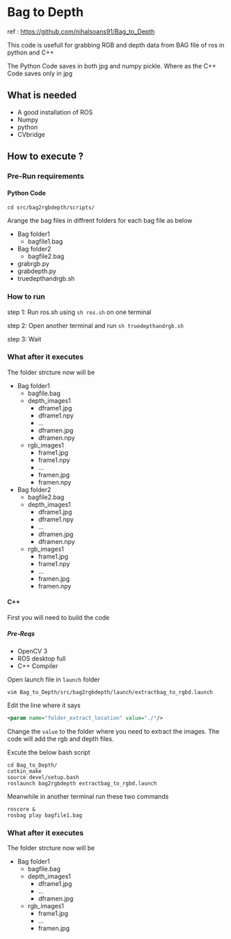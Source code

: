 # Bag to Depth

ref : https://github.com/nihalsoans91/Bag_to_Depth

This code is usefull for grabbing RGB and depth data from BAG file of ros in python and C++

The Python Code saves in both jpg and numpy pickle. Where as the C++ Code saves only in jpg

## What is needed
- A good installation of ROS
- Numpy 
- python 
- CVbridge

## How to execute ?
### Pre-Run requirements
#### Python Code
``` shell
cd src/bag2rgbdepth/scripts/
```
Arange the bag files in diffrent folders for each bag file as below
- Bag folder1
   - bagfile1.bag
- Bag folder2
   - bagfile2.bag
- grabrgb.py
- grabdepth.py
- truedepthandrgb.sh
### How to run
step 1: Run ros.sh using ``` sh ros.sh ``` on one terminal

step 2: Open another terminal and run ``` sh truedepthandrgb.sh ```

step 3: Wait

### What after it executes
The folder strcture now will be 
- Bag folder1
  - bagfile.bag
  - depth_images1
    - dframe1.jpg
    - dframe1.npy
    - ...
    - dframen.jpg
    - dframen.npy
  - rgb_images1
    - frame1.jpg
    - frame1.npy
    - ...
    - framen.jpg
    - framen.npy
- Bag folder2
  - bagfile2.bag
  - depth_images1
    - dframe1.jpg
    - dframe1.npy
    - ...
    - dframen.jpg
    - dframen.npy
  - rgb_images1
    - frame1.jpg
    - frame1.npy
    - ...
    - framen.jpg
    - framen.npy

#### C++
First you will need to build the code

##### Pre-Reqs
* OpenCV 3
* ROS desktop full
* C++ Compiler

Open launch file in `launch` folder
``` shell
vim Bag_to_Depth/src/bag2rgbdepth/launch/extractbag_to_rgbd.launch
```

Edit the line where it says

``` xml
<param name="folder_extract_location" value="./"/>
```

Change the `value` to the folder where you need to extract the images. The code will add the rgb and depth files.


Excute the below bash script 
``` shell
cd Bag_to_Depth/
catkin_make
source devel/setup.bash
roslaunch bag2rgbdepth extractbag_to_rgbd.launch
```

Meanwhile in another terminal run these two commands
``` shell
roscore &
rosbag play bagfile1.bag
```

### What after it executes
The folder strcture now will be 
- Bag folder1
  - bagfile.bag
  - depth_images1
    - dframe1.jpg
    - ...
    - dframen.jpg
  - rgb_images1
    - frame1.jpg
    - ...
    - framen.jpg

